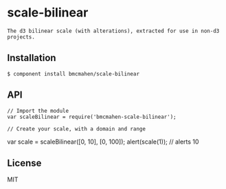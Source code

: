 
# scale-bilinear

	The d3 bilinear scale (with alterations), extracted for use in non-d3 projects.

## Installation

    $ component install bmcmahen/scale-bilinear

## API

	// Import the module
	var scaleBilinear = require('bmcmahen-scale-bilinear');

	// Create your scale, with a domain and range
  var scale = scaleBilinear([0, 10], [0, 100]);
  alert(scale(1)); // alerts 10

## License

  MIT
